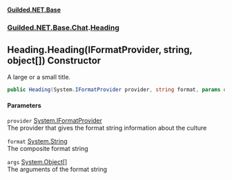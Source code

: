 
#### [Guilded.NET.Base](Guilded_NET_Base 'Guilded_NET_Base')
### [Guilded.NET.Base.Chat](Guilded_NET_Base#Guilded_NET_Base_Chat 'Guilded.NET.Base.Chat').[Heading](Heading 'Guilded.NET.Base.Chat.Heading')
## Heading.Heading(IFormatProvider, string, object[]) Constructor
A large or a small title.  
```csharp
public Heading(System.IFormatProvider provider, string format, params object[] args);
```

#### Parameters
<a name='Guilded_NET_Base_Chat_Heading_Heading(System_IFormatProvider_string_object__)_provider'></a>
`provider` [System.IFormatProvider](https://docs.microsoft.com/en-us/dotnet/api/System.IFormatProvider 'System.IFormatProvider')  
The provider that gives the format string information about the culture
  
<a name='Guilded_NET_Base_Chat_Heading_Heading(System_IFormatProvider_string_object__)_format'></a>
`format` [System.String](https://docs.microsoft.com/en-us/dotnet/api/System.String 'System.String')  
The composite format string
  
<a name='Guilded_NET_Base_Chat_Heading_Heading(System_IFormatProvider_string_object__)_args'></a>
`args` [System.Object](https://docs.microsoft.com/en-us/dotnet/api/System.Object 'System.Object')[[]](https://docs.microsoft.com/en-us/dotnet/api/System.Array 'System.Array')  
The arguments of the format string
  
